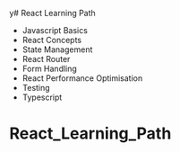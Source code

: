 y# React Learning Path

- Javascript Basics
- React Concepts
- State Management
- React Router
- Form Handling
- React Performance Optimisation
- Testing
- Typescript
# React_Learning_Path
